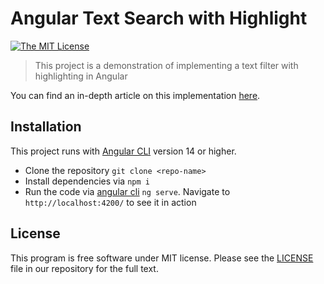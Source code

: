 # Angular Text Search with Highlight
[![The MIT License](https://img.shields.io/badge/license-MIT-orange.svg?style=flat-square)](LICENSE)

> This project is a demonstration of implementing a text filter with highlighting in Angular

You can find an in-depth article on this implementation [here](https://dev.to/idrisrampurawala/creating-a-search-filter-in-angular-562d).

## Installation

This project runs with [Angular CLI](https://github.com/angular/angular-cli) version 14 or higher.

- Clone the repository `git clone <repo-name>`
- Install dependencies via `npm i`
- Run the code via [angular cli](https://cli.angular.io/) `ng serve`. Navigate to `http://localhost:4200/` to see it in action

## License

This program is free software under MIT license. Please see the [LICENSE](LICENSE) file in our repository for the full text.